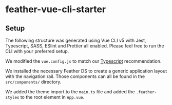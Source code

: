 # feather-vue-cli-starter

## Setup

The following structure was generated using Vue CLI v5 with Jest, Typescript, SASS, ESlint and Prettier all enabled.  Please feel free to run the CLI with your preferred setup. 

We modified the `vue.config.js` to match our [Typescript](https://feather.nanthealth.com/Components/Typescript/#typechecking) recommendation.

We installed the necessary Feather DS to create a generic application layout with the navigation rail. Those components can all be found in the `src/components/` directory.

We added the theme import to the `main.ts` file and added the `.feather-styles` to the root element in `App.vue`.
